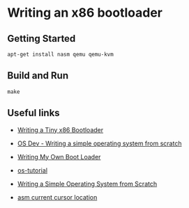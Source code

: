 # Writing an x86 bootloader

## Getting Started
`apt-get install nasm qemu qemu-kvm`

## Build and Run
`make`

## Useful links
* [Writing a Tiny x86 Bootloader](https://www.joe-bergeron.com/posts/Writing%20a%20Tiny%20x86%20Bootloader/)

* [OS Dev - Writing a simple operating system from scratch](https://www.cs.bham.ac.uk/~exr/lectures/opsys/10_11/lectures/os-dev.pdf)

* [Writing My Own Boot Loader](https://dev.to/frosnerd/writing-my-own-boot-loader-3mld)

* [os-tutorial](https://github.com/cfenollosa/os-tutorial)

* [Writing a Simple Operating System from Scratch](https://www.cs.bham.ac.uk/~exr/lectures/opsys/10_11/lectures/os-dev.pdf)

* [asm current cursor location](https://stackoverflow.com/questions/53861895/assembly-32-bit-print-to-display-code-runs-on-qemu-fails-to-work-on-real-hardwa)
